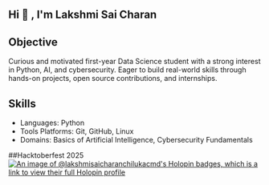 ## Hi 👋 , I'm Lakshmi Sai Charan

<!--
**lakshmisaicharanchiluka-cmd/lakshmisaicharanchiluka-cmd** is a ✨ _special_ ✨ repository because its `README.md` (this file) appears on your GitHub profile.

Here are some ideas to get you started:

- 🔭 I’m currently working on ...
- 🌱 I’m currently learning ...
- 👯 I’m looking to collaborate on ...
- 🤔 I’m looking for help with ...
- 💬 Ask me about ...
- 📫 How to reach me: ...
- 😄 Pronouns: ...
- ⚡ Fun fact: ...
-->
## Objective
Curious and motivated first-year Data Science student with a strong interest in Python, AI, and cybersecurity.
Eager to build real-world skills through hands-on projects, open source contributions, and internships.


## Skills
- Languages: Python 
- Tools Platforms: Git, GitHub, Linux
- Domains: Basics of Artificial Intelligence, Cybersecurity Fundamentals


##Hacktoberfest 2025
[![An image of @lakshmisaicharanchilukacmd's Holopin badges, which is a link to view their full Holopin profile](https://holopin.me/lakshmisaicharanchilukacmd)](https://holopin.io/@lakshmisaicharanchilukacmd)
